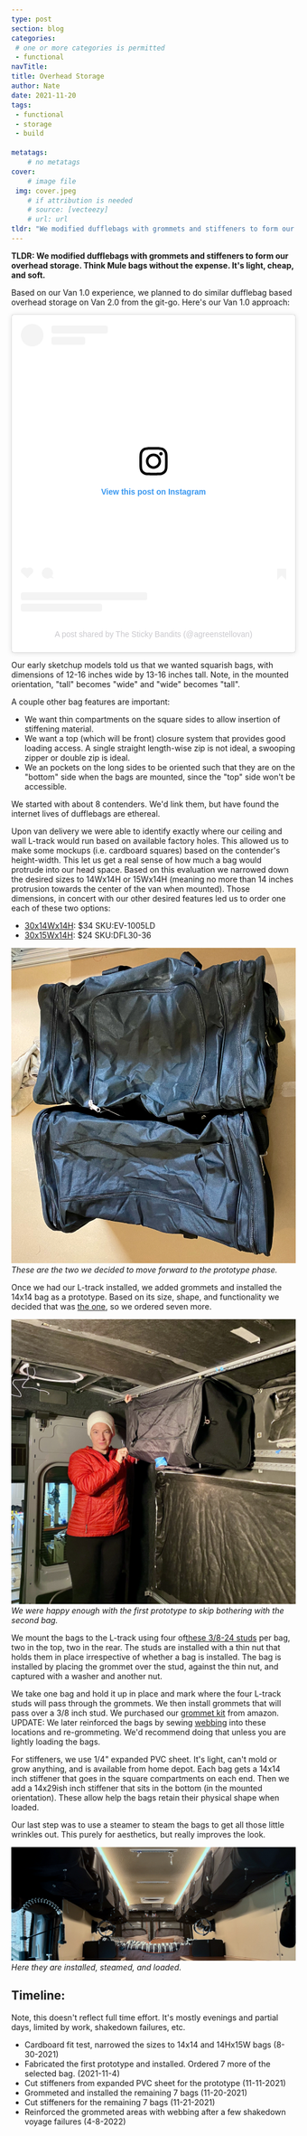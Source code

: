 ```yaml
---
type: post
section: blog
categories: 
 # one or more categories is permitted
 - functional
navTitle: 
title: Overhead Storage
author: Nate
date: 2021-11-20
tags:
 - functional
 - storage
 - build
 
metatags:
	# no metatags
cover: 
	# image file
 img: cover.jpeg
	# if attribution is needed
	# source: [vecteezy]
	# url: url
tldr: "We modified dufflebags with grommets and stiffeners to form our overhead storage.  Think Mule bags without the expense.  It's light, cheap, and soft"
---
```


**TLDR: We modified dufflebags with grommets and stiffeners to form our overhead storage.  Think Mule bags without the expense.  It's light, cheap, and soft.**

Based on our Van 1.0 experience, we planned to do similar dufflebag based overhead storage on Van 2.0 from the git-go.  Here's our Van 1.0 approach: 

<blockquote
  class="instagram-media"
  data-instgrm-captioned
  data-instgrm-permalink="https://www.instagram.com/p/CAS6YS3JhLP/?utm_source=ig_embed&amp;utm_campaign=loading"
  data-instgrm-version="14"
  style="
    background: #fff;
    border: 0;
    border-radius: 3px;
    box-shadow: 0 0 1px 0 rgba(0, 0, 0, 0.5), 0 1px 10px 0 rgba(0, 0, 0, 0.15);
    margin: 1px;
    max-width: 540px;
    min-width: 326px;
    padding: 0;
    width: 99.375%;
    width: -webkit-calc(100% - 2px);
    width: calc(100% - 2px);
  "
>
  <div style="padding: 16px">
    <a
      href="https://www.instagram.com/p/CAS6YS3JhLP/?utm_source=ig_embed&amp;utm_campaign=loading"
      style="
        background: #ffffff;
        line-height: 0;
        padding: 0 0;
        text-align: center;
        text-decoration: none;
        width: 100%;
      "
      target="_blank"
    >
      <div style="display: flex; flex-direction: row; align-items: center">
        <div
          style="
            background-color: #f4f4f4;
            border-radius: 50%;
            flex-grow: 0;
            height: 40px;
            margin-right: 14px;
            width: 40px;
          "
        ></div>
        <div
          style="
            display: flex;
            flex-direction: column;
            flex-grow: 1;
            justify-content: center;
          "
        >
          <div
            style="
              background-color: #f4f4f4;
              border-radius: 4px;
              flex-grow: 0;
              height: 14px;
              margin-bottom: 6px;
              width: 100px;
            "
          ></div>
          <div
            style="
              background-color: #f4f4f4;
              border-radius: 4px;
              flex-grow: 0;
              height: 14px;
              width: 60px;
            "
          ></div>
        </div>
      </div>
      <div style="padding: 19% 0"></div>
      <div
        style="display: block; height: 50px; margin: 0 auto 12px; width: 50px"
      >
        <svg
          width="50px"
          height="50px"
          viewBox="0 0 60 60"
          version="1.1"
          xmlns="https://www.w3.org/2000/svg"
          xmlnsXlink="https://www.w3.org/1999/xlink"
        >
          <g stroke="none" stroke-width="1" fill="none" fill-rule="evenodd">
            <g transform="translate(-511.000000, -20.000000)" fill="#000000">
              <g>
                <path
                  d="M556.869,30.41 C554.814,30.41 553.148,32.076 553.148,34.131 C553.148,36.186 554.814,37.852 556.869,37.852 C558.924,37.852 560.59,36.186 560.59,34.131 C560.59,32.076 558.924,30.41 556.869,30.41 M541,60.657 C535.114,60.657 530.342,55.887 530.342,50 C530.342,44.114 535.114,39.342 541,39.342 C546.887,39.342 551.658,44.114 551.658,50 C551.658,55.887 546.887,60.657 541,60.657 M541,33.886 C532.1,33.886 524.886,41.1 524.886,50 C524.886,58.899 532.1,66.113 541,66.113 C549.9,66.113 557.115,58.899 557.115,50 C557.115,41.1 549.9,33.886 541,33.886 M565.378,62.101 C565.244,65.022 564.756,66.606 564.346,67.663 C563.803,69.06 563.154,70.057 562.106,71.106 C561.058,72.155 560.06,72.803 558.662,73.347 C557.607,73.757 556.021,74.244 553.102,74.378 C549.944,74.521 548.997,74.552 541,74.552 C533.003,74.552 532.056,74.521 528.898,74.378 C525.979,74.244 524.393,73.757 523.338,73.347 C521.94,72.803 520.942,72.155 519.894,71.106 C518.846,70.057 518.197,69.06 517.654,67.663 C517.244,66.606 516.755,65.022 516.623,62.101 C516.479,58.943 516.448,57.996 516.448,50 C516.448,42.003 516.479,41.056 516.623,37.899 C516.755,34.978 517.244,33.391 517.654,32.338 C518.197,30.938 518.846,29.942 519.894,28.894 C520.942,27.846 521.94,27.196 523.338,26.654 C524.393,26.244 525.979,25.756 528.898,25.623 C532.057,25.479 533.004,25.448 541,25.448 C548.997,25.448 549.943,25.479 553.102,25.623 C556.021,25.756 557.607,26.244 558.662,26.654 C560.06,27.196 561.058,27.846 562.106,28.894 C563.154,29.942 563.803,30.938 564.346,32.338 C564.756,33.391 565.244,34.978 565.378,37.899 C565.522,41.056 565.552,42.003 565.552,50 C565.552,57.996 565.522,58.943 565.378,62.101 M570.82,37.631 C570.674,34.438 570.167,32.258 569.425,30.349 C568.659,28.377 567.633,26.702 565.965,25.035 C564.297,23.368 562.623,22.342 560.652,21.575 C558.743,20.834 556.562,20.326 553.369,20.18 C550.169,20.033 549.148,20 541,20 C532.853,20 531.831,20.033 528.631,20.18 C525.438,20.326 523.257,20.834 521.349,21.575 C519.376,22.342 517.703,23.368 516.035,25.035 C514.368,26.702 513.342,28.377 512.574,30.349 C511.834,32.258 511.326,34.438 511.181,37.631 C511.035,40.831 511,41.851 511,50 C511,58.147 511.035,59.17 511.181,62.369 C511.326,65.562 511.834,67.743 512.574,69.651 C513.342,71.625 514.368,73.296 516.035,74.965 C517.703,76.634 519.376,77.658 521.349,78.425 C523.257,79.167 525.438,79.673 528.631,79.82 C531.831,79.965 532.853,80.001 541,80.001 C549.148,80.001 550.169,79.965 553.369,79.82 C556.562,79.673 558.743,79.167 560.652,78.425 C562.623,77.658 564.297,76.634 565.965,74.965 C567.633,73.296 568.659,71.625 569.425,69.651 C570.167,67.743 570.674,65.562 570.82,62.369 C570.966,59.17 571,58.147 571,50 C571,41.851 570.966,40.831 570.82,37.631"
                ></path>
              </g>
            </g>
          </g>
        </svg>
      </div>
      <div style="padding-top: 8px">
        <div
          style="
            color: #3897f0;
            font-family: Arial, sans-serif;
            font-size: 14px;
            font-style: normal;
            font-weight: 550;
            line-height: 18px;
          "
        >
          View this post on Instagram
        </div>
      </div>
      <div style="padding: 12.5% 0"></div>
      <div
        style="
          display: flex;
          flex-direction: row;
          margin-bottom: 14px;
          align-items: center;
        "
      >
        <div>
          <div
            style="
              background-color: #f4f4f4;
              border-radius: 50%;
              height: 12.5px;
              width: 12.5px;
              transform: translateX(0px) translateY(7px);
            "
          ></div>
          <div
            style="
              background-color: #f4f4f4;
              height: 12.5px;
              transform: rotate(-45deg) translateX(3px) translateY(1px);
              width: 12.5px;
              flex-grow: 0;
              margin-right: 14px;
              margin-left: 2px;
            "
          ></div>
          <div
            style="
              background-color: #f4f4f4;
              border-radius: 50%;
              height: 12.5px;
              width: 12.5px;
              transform: translateX(9px) translateY(-18px);
            "
          ></div>
        </div>
        <div style="margin-left: 8px">
          <div
            style="
              background-color: #f4f4f4;
              border-radius: 50%;
              flex-grow: 0;
              height: 20px;
              width: 20px;
            "
          ></div>
          <div
            style="
              width: 0;
              height: 0;
              border-top: 2px solid transparent;
              border-left: 6px solid #f4f4f4;
              border-bottom: 2px solid transparent;
              transform: translateX(16px) translateY(-4px) rotate(30deg);
            "
          ></div>
        </div>
        <div style="margin-left: auto">
          <div
            style="
              width: 0px;
              border-top: 8px solid #f4f4f4;
              border-right: 8px solid transparent;
              transform: translateY(16px);
            "
          ></div>
          <div
            style="
              background-color: #f4f4f4;
              flex-grow: 0;
              height: 12px;
              width: 16px;
              transform: translateY(-4px);
            "
          ></div>
          <div
            style="
              width: 0;
              height: 0;
              border-top: 8px solid #f4f4f4;
              border-left: 8px solid transparent;
              transform: translateY(-4px) translateX(8px);
            "
          ></div>
        </div>
      </div>
      <div
        style="
          display: flex;
          flex-direction: column;
          flex-grow: 1;
          justify-content: center;
          margin-bottom: 24px;
        "
      >
        <div
          style="
            background-color: #f4f4f4;
            border-radius: 4px;
            flex-grow: 0;
            height: 14px;
            margin-bottom: 6px;
            width: 224px;
          "
        ></div>
        <div
          style="
            background-color: #f4f4f4;
            border-radius: 4px;
            flex-grow: 0;
            height: 14px;
            width: 144px;
          "
        ></div></div
    ></a>
    <p
      style="
        color: #c9c8cd;
        font-family: Arial, sans-serif;
        font-size: 14px;
        line-height: 17px;
        margin-bottom: 0;
        margin-top: 8px;
        overflow: hidden;
        padding: 8px 0 7px;
        text-align: center;
        text-overflow: ellipsis;
        white-space: nowrap;
      "
    >
      <a
        href="https://www.instagram.com/p/CAS6YS3JhLP/?utm_source=ig_embed&amp;utm_campaign=loading"
        style="
          color: #c9c8cd;
          font-family: Arial, sans-serif;
          font-size: 14px;
          font-style: normal;
          font-weight: normal;
          line-height: 17px;
          text-decoration: none;
        "
        target="_blank"
        >A post shared by The Sticky Bandits (@agreenstellovan)</a
      >
    </p>
  </div>
</blockquote>

Our early sketchup models told us that we wanted squarish bags, with dimensions of 12-16 inches wide by 13-16 inches tall.  Note, in the mounted orientation, "tall" becomes "wide" and "wide" becomes "tall".

A couple other bag features are important:  
 * We want thin compartments on the square sides to allow insertion of stiffening material.  
 * We want a top (which will be front) closure system that provides good loading access.  A single straight length-wise zip is not ideal, a swooping zipper or double zip is ideal.
 * We an pockets on the long sides to be oriented such that they are on the "bottom" side when the bags are mounted, since the "top" side won't be accessible.

We started with about 8 contenders.  We'd link them, but have found the internet lives of dufflebags are ethereal.

Upon van delivery we were able to identify exactly where our ceiling and wall L-track would run based on available factory holes.  This allowed us to make some mockups (i.e. cardboard squares) based on the contender's height-width.  This let us get a real sense of how much a bag would protrude into our head space.  Based on this evaluation we narrowed down the desired sizes to 14Wx14H or 15Wx14H (meaning no more than 14 inches protrusion towards the center of the van when mounted).  Those dimensions, in concert with our other desired features led us to order one each of these two options:

* [30x14Wx14H](https://www.duffelbags.com/duffel-bags/classic-gear-bag-large): $34 SKU:EV-1005LD
* [30x15Wx14H](https://www.duffelbags.com/duffel-bags/duffelgear-grand-canyon-duffel-30inch): $24 SKU:DFL30-36

![two contenders](contenders.jpeg)
_These are the two we decided to move forward to the prototype phase._

Once we had our L-track installed, we added grommets and installed the 14x14 bag as a prototype. Based on its size, shape, and functionality we decided that was [the one](https://www.duffelbags.com/duffel-bags/classic-gear-bag-large), so we ordered seven more.

![trial fit](trial-fit.jpeg)
_We were happy enough with the first prototype to skip bothering with the second bag._

We mount the bags to the L-track using four of[these 3/8-24 studs](https://www.amazon.com/gp/product/B07YZ4CQ7D/) per bag, two in the top, two in the rear.  The studs are installed with a thin nut that holds them in place irrespective of whether a bag is installed.  The bag is installed by placing the grommet over the stud, against the thin nut, and captured with a washer and another nut.

We take one bag and hold it up in place and mark where the four L-track studs will pass through the grommets.  We then install grommets that will pass over a 3/8 inch stud.  We purchased our [grommet kit](https://www.amazon.com/gp/product/B07FKHHTMZ/) from amazon.  UPDATE: We later reinforced the bags by sewing [webbing](https://www.amazon.com/gp/product/B01KTVB9E0/) into these locations and re-grommeting.  We'd recommend doing that unless you are lightly loading the bags.  

For stiffeners, we use 1/4" expanded PVC sheet.  It's light, can't mold or grow anything, and is available from home depot.  Each bag gets a 14x14 inch stiffener that goes in the square compartments on each end.  Then we add a 14x29ish inch stiffener that sits in the bottom (in the mounted orientation).  These allow help the bags retain their physical shape when loaded.

Our last step was to use a steamer to steam the bags to get all those little wrinkles out.  This purely for aesthetics, but really improves the look.

![complete and installed](complete.jpeg)
_Here they are installed, steamed, and loaded._


## Timeline:

Note, this doesn't reflect full time effort.  It's mostly evenings and partial days, limited by work, shakedown failures, etc.

* Cardboard fit test, narrowed the sizes to 14x14 and 14Hx15W bags (8-30-2021) 
* Fabricated the first prototype and installed.  Ordered 7 more of the selected bag. (2021-11-4)
* Cut stiffeners from expanded PVC sheet for the prototype (11-11-2021)
* Grommeted and installed the remaining 7 bags (11-20-2021)
* Cut stiffeners for the remaining 7 bags (11-21-2021)
* Reinforced the grommeted areas with webbing after a few shakedown voyage failures (4-8-2022) 
